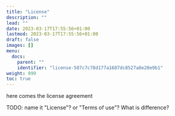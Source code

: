 ```yaml
---
title: "License"
description: ""
lead: ""
date: 2023-03-17T17:55:56+01:00
lastmod: 2023-03-17T17:55:56+01:00
draft: false
images: []
menu:
  docs:
    parent: ""
    identifier: "license-587c7c78d177a1687dc8527a8e20e9b1"
weight: 999
toc: true
---
```


here comes the license agreement

TODO: name it "License"? or "Terms of use"? What is difference?
